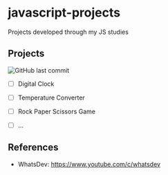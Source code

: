 # javascript-projects
Projects developed through my JS studies

## Projects
<img alt="GitHub last commit" src="https://img.shields.io/github/last-commit/pierrebomfim/fazentech-tasks">

 - [ ] Digital Clock
 - [ ] Temperature Converter
 - [ ] Rock Paper Scissors Game
 - [ ] ...


## References

- WhatsDev: https://www.youtube.com/c/whatsdev
